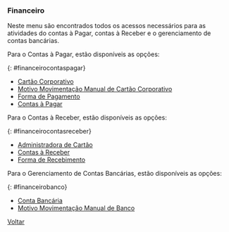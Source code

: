 ### Financeiro

Neste menu são encontrados todos os acessos necessários para as atividades do contas à Pagar, contas à Receber e o gerenciamento de contas bancárias.



Para o Contas à Pagar, estão disponíveis as opções:

{: #financeirocontaspagar}

- [Cartão Corporativo](financeiro_cartao_corporativo.md#cartaocorporativo) 
- [Motivo Movimentação Manual de Cartão Corporativo](financeiro_motivo_movimentacao_manual_cartao.md#cadastro)
- [Forma de Pagamento](financeiro_forma_pagamento.md#cadastro)
- [Contas à Pagar](financeiro_contas_pagar.md#contaspagar)



Para o Contas à Receber, estão disponíveis as opções:

{: #financeirocontasreceber}

- [Administradora de Cartão](financeiro_administradora_cartao.md)
- [Contas à Receber](financeiro_contas_receber.md)
- [Forma de Recebimento](financeiro_forma_recebimento.md)



Para o Gerenciamento de Contas Bancárias, estão disponíveis as opções:

{: #financeirobanco}

- [Conta Bancária](financeiro_conta_bancaria.md)
- [Motivo Movimentação Manual de Banco](financeiro_motivo_movimentacao_manual_banco.md)



[Voltar](index.md)

